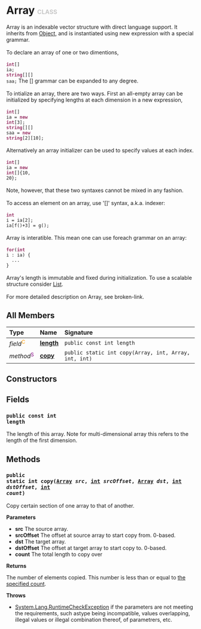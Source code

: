 # Array <font color="#C8C8C8" size="3">CLASS</font>

Array is an indexable vector structure with direct language support. It inherits from <a href="../Object">Object</a>, and is instantiated using new expression with a special grammar.<br><br>To declare an array of one or two dimentions,<br><br><code><font color="#993366">**int**</font>[] ia;<br><font color="#993366">**string**</font>[][] saa;</code> The [] grammar can be expanded to any degree.<br><br>To intialize an array, there are two ways. First an all-empty array can be initialized by specifying lengths at each dimension in a new expression,<br><br><code><font color="#993366">**int**</font>[] ia = <font color="#993366">**new**</font> <font color="#993366">**int**</font>[3];<br><font color="#993366">**string**</font>[][] saa = <font color="#993366">**new**</font> <font color="#993366">**string**</font>[2][10];</code><br><br>Alternatively an array initializer can be used to specify values at each index.<br><br><code><font color="#993366">**int**</font>[] ia = <font color="#993366">**new**</font> <font color="#993366">**int**</font>[]{10, 20};</code><br><br>Note, however, that these two syntaxes cannot be mixed in any fashion.<br><br>To access an element on an array, use '[]' syntax, a.k.a. indexer:<br><br><code><font color="#993366">**int**</font> i = ia[2];<br>ia[f()+3] = g();</code><br><br>Array is interatible. This mean one can use foreach grammar on an array:<br><br><code><font color="#993366">**for**</font>(<font color="#993366">**int**</font> i : ia) {<br>&nbsp;&nbsp;...<br>}</code><br><br>Array's length is immutable and fixed during initialization. To use a scalable structure consider <a href="System.Collection/List">List</a>.<br><br>For more detailed description on Array, see broken-link.

## All Members
|**Type**|**Name**|**Signature**
|:-------|:-------|:------------
|*field*<font color="#FF9900"><sup>C</sup></font>|<a href="#f-length"><b>length</b></a>|`public const int length`
|*method*<font color="#800080"><sup>S</sup></font>|<a href="#m-copy-Array-int-Array-int-int"><b>copy</b></a>|`public static int copy(Array, int, Array, int, int)`

## Constructors

## Fields
<a name="f-length"></a>
### <code>public const int length</code>
The length of this array. Note for multi-dimensional array this refers to the length of the first dimension.
## Methods
<a name="m-copy-Array-int-Array-int-int"></a>
### <code>public static int copy([Array](../Array) *src*, [int](../Integer) *srcOffset*, [Array](../Array) *dst*, [int](../Integer) *dstOffset*, [int](../Integer) *count*)</code>
Copy certain section of one array to that of another.

**Parameters**

<a name="m-copy-Array-int-Array-int-int-p-src"></a>
- **src**
The source array.
<a name="m-copy-Array-int-Array-int-int-p-srcOffset"></a>
- **srcOffset**
The offset at source array to start copy from. 0-based.
<a name="m-copy-Array-int-Array-int-int-p-dst"></a>
- **dst**
The target array.
<a name="m-copy-Array-int-Array-int-int-p-dstOffset"></a>
- **dstOffset**
The offset at target array to start copy to. 0-based.
<a name="m-copy-Array-int-Array-int-int-p-count"></a>
- **count**
The total length to copy over

**Returns**

<a name="m-copy-Array-int-Array-int-int-r"></a>The number of elements copied. This number is less than or equal to <a href="m-copy-Array-int-Array-int-int-p-count">the specified count</a>.

**Throws**

- [System.Lang.RuntimeCheckException](System.Lang/RuntimeCheckException)
if the parameters are not meeting the requirements, such astype being incompatible, values overlapping, illegal values or illegal combination thereof, of parametrers, etc.

